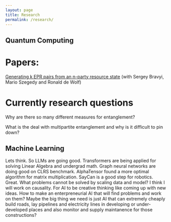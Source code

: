 ```yaml
---
layout: page
title: Research
permalink: /research/
---
```


## Quantum Computing
# Papers:
[Generating k EPR pairs from an n-party resource state](https://arxiv.org/pdf/2211.06497.pdf) (with Sergey Bravyi, Mario Szegedy and Ronald de Wolf)


# Currently research questions
Why are there so many different measures for entanglement?

What is the deal with multipartite entanglement and why is it difficult to pin down?


## Machine Learning
Lets think. So LLMs are going good. Transformers are being applied for solving Linear Algebra and undergrad math. Graph neural networks are doing good on CLRS benchmark. AlphaTensor found a more optimal algorithm for matrix multiplication. SayCan is a good step for robotics. Great. What problems cannot be solved by scaling data and model? I think I will work on causality. For AI to be creative thinking like coming up with new ideas. How to make an enterpreneurial AI that will find problems and work on them? Maybe the big thing we need is just AI that can extremely cheaply build roads, lay pipelines and electricity lines in developing or under-developed places and also monitor and supply maintanence for those constructions?


